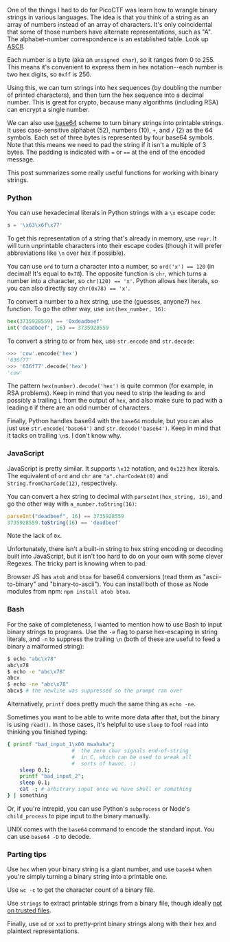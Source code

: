One of the things I had to do for PicoCTF was learn how to wrangle binary
strings in various languages. The idea is that you think of a string as an
array of numbers instead of an array of characters. It's only coincidental that
some of those numbers have alternate representations, such as "A". The
alphabet-number correspondence is an established table. Look up
[ASCII](http://wikipedia.org/wiki/ASCII).

Each number is a byte (aka an `unsigned char`), so it ranges from 0 to 255.
This means it's convenient to express them in hex notation--each number is two
hex digits, so `0xff` is 256.

Using this, we can turn strings into hex sequences (by doubling the number of
printed characters), and then turn the hex sequence into a decimal number. This
is great for crypto, because many algorithms (including RSA) can encrypt a
single number.

We can also use [base64](http://en.wikipedia.org/wiki/Base64) scheme to turn
binary strings into printable strings. It uses case-sensitive alphabet (52),
numbers (10), `+`, and `/` (2) as the 64 symbols. Each set of three bytes is
represented by four base64 symbols. Note that this means we need to pad the
string if it isn't a multiple of 3 bytes. The padding is indicated with `=` or
`==` at the end of the encoded message.

This post summarizes some really useful functions for working with binary
strings.

### Python

You can use hexadecimal literals in Python strings with a `\x` escape code:

```python
s = '\x63\x6f\x77'
```

To get this representation of a string that's already in memory, use `repr`. It
will turn unprintable characters into their escape codes (though it will prefer
abbreviations like `\n` over hex if possible).

You can use `ord` to turn a character into a number, so `ord('x') == 120` (in
decimal! It's equal to `0x78`). The opposite function is `chr`, which turns a
number into a character, so `chr(120) == 'x'`. Python allows hex literals, so
you can also directly say `chr(0x78) == 'x'`.

To convert a number to a hex string, use the (guesses, anyone?) `hex` function.
To go the other way, use `int(hex_number, 16)`:

```python
hex(3735928559) == '0xdeadbeef'
int('deadbeef', 16) == 3735928559
```

To convert a string to or from hex, use `str.encode` and `str.decode`:

```python
>>> 'cow'.encode('hex')
'636f77'
>>> '636f77'.decode('hex')
'cow'
```

The pattern `hex(number).decode('hex')` is quite common (for example, in RSA
problems). Keep in mind that you need to strip the leading `0x` and possibly a
trailing `L` from the output of `hex`, and also make sure to pad with a leading
`0` if there are an odd number of characters.

Finally, Python handles base64 with the `base64` module, but you can also just
use `str.encode('base64')` and `str.decode('base64')`. Keep in mind that it
tacks on trailing `\n`s. I don't know why.


### JavaScript

JavaScript is pretty similar. It supports `\x12` notation, and `0x123` hex
literals. The equivalent of `ord` and `chr` are `"a".charCodeAt(0)` and
`String.fromCharCode(12)`, respectively.

You can convert a hex string to decimal with `parseInt(hex_string, 16)`, and go
the other way with `a_number.toString(16)`:

```javascript
parseInt("deadbeef", 16) == 3735928559
3735928559.toString(16) == 'deadbeef'
```

Note the lack of `0x`.

Unfortunately, there isn't a built-in string to hex string encoding or decoding
built into JavaScript, but it isn't too hard to do on your own with some clever
Regexes. The tricky part is knowing when to pad.

Browser JS has `atob` and `btoa` for base64 conversions (read them as
"ascii-to-binary" and "binary-to-ascii"). You can install both of those as
Node modules from npm: `npm install atob btoa`.

### Bash

For the sake of completeness, I wanted to mention how to use Bash to input
binary strings to programs. Use the `-e` flag to parse hex-escaping in string
literals, and `-n` to suppress the trailing `\n` (both of these are useful to
feed a binary a malformed string):

```bash
$ echo "abc\x78"
abc\x78
$ echo -e "abc\x78"
abcx
$ echo -ne "abc\x78"
abcx$ # the newline was suppressed so the prompt ran over
```

Alternatively, `printf` does pretty much the same thing as `echo -ne`.

Sometimes you want to be able to write more data after that, but the binary is
using `read()`. In those cases, it's helpful to use `sleep` to fool `read` into
thinking you finished typing:

```bash
{ printf "bad_input_1\x00 mwahaha";
                     #  the zero char signals end-of-string
                     #  in C, which can be used to wreak all
                     #  sorts of havoc. :)
    sleep 0.1;
    printf "bad_input_2";
    sleep 0.1;
    cat -; # arbitrary input once we have shell or something
} | something
```

Or, if you're intrepid, you can use Python's `subprocess` or Node's
`child_process` to pipe input to the binary manually.

UNIX comes with the `base64` command to encode the standard input. You can use
`base64 -D` to decode.

### Parting tips

Use `hex` when your binary string is a giant number, and use `base64` when
you're simply turning a binary string into a printable one.

Use `wc -c` to get the character count of a binary file.

Use `strings` to extract printable strings from a binary file, though ideally
[not on trusted files](https://sourceware.org/bugzilla/show_bug.cgi?id=17512).

Finally, use `od` or `xxd` to pretty-print binary strings along with their hex
and plaintext representations.
